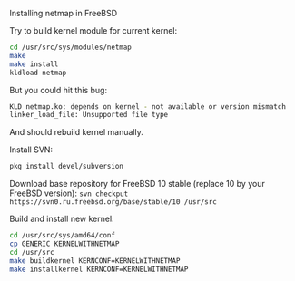 Installing netmap in FreeBSD

Try to build kernel module for current kernel:
```bash
cd /usr/src/sys/modules/netmap
make 
make install
kldload netmap
```

But you could hit this bug:
```bash
KLD netmap.ko: depends on kernel - not available or version mismatch
linker_load_file: Unsupported file type
```

And should rebuild kernel manually.

Install SVN:
```bash
pkg install devel/subversion
```

Download base repository for FreeBSD 10 stable (replace 10 by your FreeBSD version):
```svn checkput https://svn0.ru.freebsd.org/base/stable/10 /usr/src```

Build and install new kernel:
```bash
cd /usr/src/sys/amd64/conf
cp GENERIC KERNELWITHNETMAP
cd /usr/src
make buildkernel KERNCONF=KERNELWITHNETMAP
make installkernel KERNCONF=KERNELWITHNETMAP
```

